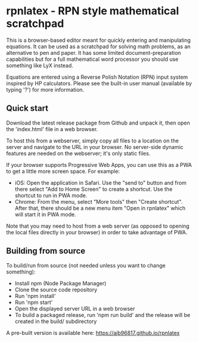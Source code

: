 # rpnlatex - RPN style mathematical scratchpad

This is a browser-based editor meant for quickly entering and manipulating equations.
It can be used as a scratchpad for solving math problems, as an alternative to pen and
paper.  It has some limited document-preparation capabilities but for a full mathematical
word processor you should use something like LyX instead.

Equations are entered using a Reverse Polish Notation (RPN) input system inspired by
HP calculators.  Please see the built-in user manual (available by typing '?') for more
information.

## Quick start

Download the latest release package from Github and unpack it, then open the 'index.html'
file in a web browser.

To host this from a webserver, simply copy all files to a location on the server and
navigate to the URL in your browser.  No server-side dynamic features are needed on the
webserver; it's only static files.

If your browser supports Progressive Web Apps, you can use this as a PWA to get a little
more screen space.  For example:

  * iOS: Open the application in Safari.  Use the "send to" button and from there select "Add to Home Screen" to create a shortcut.  Use the shortcut to run in PWA mode.
  * Chrome: From the menu, select "More tools" then "Create shortcut".  After that, there should be a new menu item "Open in rpnlatex" which will start it in PWA mode.

Note that you may need to host from a web server (as opposed to opening the local files
directly in your browser) in order to take advantage of PWA.

## Building from source

To build/run from source (not needed unless you want to change something):

  * Install npm (Node Package Manager)
  * Clone the source code repository
  * Run 'npm install'
  * Run 'npm start'
  * Open the displayed server URL in a web browser
  * To build a packaged release, run 'npm run build' and the release will be created in the build/ subdirectory

A pre-built version is available here: https://ajb96817.github.io/rpnlatex
